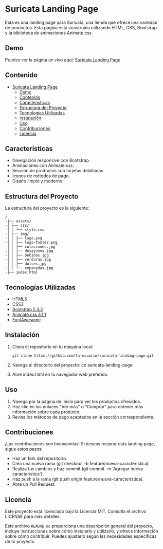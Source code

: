 # Suricata Landing Page

Esta es una landing page para Suricata, una tienda que ofrece una variedad de productos. Esta página está construida utilizando HTML, CSS, Bootstrap y la biblioteca de animaciones Animate.css.

## Demo

Puedes ver la página en vivo aquí: [Suricata Landing Page](https://mr-gantiva.github.io/suricata/)

## Contenido

- [Suricata Landing Page](#suricata-landing-page)
  - [Demo](#demo)
  - [Contenido](#contenido)
  - [Características](#características)
  - [Estructura del Proyecto](#estructura-del-proyecto)
  - [Tecnologías Utilizadas](#tecnologías-utilizadas)
  - [Instalación](#instalación)
  - [Uso](#uso)
  - [Contribuciones](#contribuciones)
  - [Licencia](#licencia)

## Características

- Navegación responsive con Bootstrap.
- Animaciones con Animate.css.
- Sección de productos con tarjetas detalladas.
- Iconos de métodos de pago.
- Diseño limpio y moderno.

## Estructura del Proyecto

La estructura del proyecto es la siguiente:
```plaintext
/
-├── assets/
-│ ├── css/
-│ │ └── style.css
-│ ├── img/
-│ │ ├── logo.png
-│ │ ├── logo-footer.png
-│ │ ├── colaciones.jpg
-│ │ ├── desayunos.jpg
-│ │ ├── bebidas.jpg
-│ │ ├── verduras.jpg
-│ │ ├── dulces.jpg
-│ │ └── empanadas.jpg
-├── index.html
```


## Tecnologías Utilizadas

- HTML5
- CSS3
- [Bootstrap 5.3.3](https://getbootstrap.com/docs/5.3/getting-started/introduction/)
- [Animate.css 4.1.1](https://animate.style/)
- [FontAwesome](https://fontawesome.com/)

## Instalación

1. Clona el repositorio en tu máquina local:

   ```sh
   git clone https://github.com/tu-usuario/suricata-landing-page.git


2. Navega al directorio del proyecto:
   cd suricata-landing-page

3. Abre index.html en tu navegador web preferido.


## Uso
1. Navega por la página de inicio para ver los productos ofrecidos.
2. Haz clic en los enlaces "Ver más" o "Comprar" para obtener más información sobre cada producto.
3. Revisa los métodos de pago aceptados en la sección correspondiente.


## Contribuciones
¡Las contribuciones son bienvenidas! Si deseas mejorar esta landing page, sigue estos pasos:

- Haz un fork del repositorio.
- Crea una nueva rama (git checkout -b feature/nueva-característica).
- Realiza tus cambios y haz commit (git commit -m 'Agregar nueva característica').
- Haz push a la rama (git push origin feature/nueva-característica).
- Abre un Pull Request.


## Licencia
Este proyecto está licenciado bajo la Licencia MIT. Consulta el archivo LICENSE para más detalles.


Este archivo `README.md` proporciona una descripción general del proyecto, incluye instrucciones sobre cómo instalarlo y utilizarlo, y ofrece información sobre cómo contribuir. Puedes ajustarlo según las necesidades específicas de tu proyecto.
